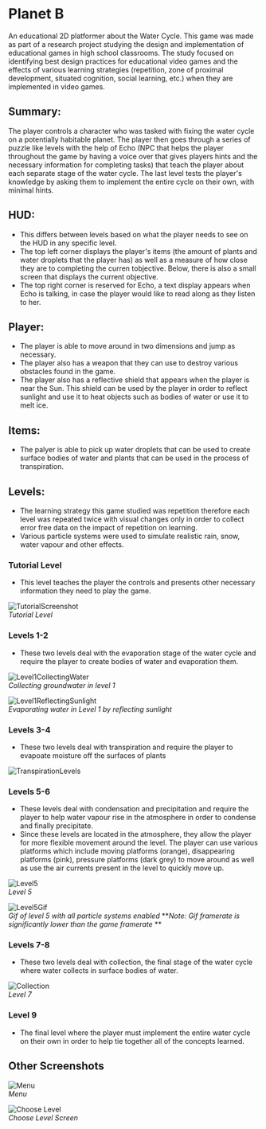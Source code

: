 # Planet B
An educational 2D platformer about the Water Cycle. This game was made as part of a research project studying the design and implementation of educational games in high school classrooms. The study focused on identifying best design practices for educational video games and the effects of various learning strategies (repetition, zone of proximal development, situated cognition, social learning, etc.) when they are implemented in video games. 

## Summary:
The player controls a character who was tasked with fixing the water cycle on a potentially habitable planet. The player then goes through a series of puzzle like levels with the help of Echo (NPC that helps the player throughout the game by having a voice over that gives players hints and the necessary information for completing tasks) that teach the player about each separate stage of the water cycle. The last level tests the player's knowledge by asking them to implement the entire cycle on their own, with minimal hints.

## HUD:
* This differs between levels based on what the player needs to see on the HUD in any specific level.
* The top left corner displays the player's items (the amount of plants and water droplets that the player has) as well as a measure of how close they are to completing the curren tobjective. Below, there is also a small screen that displays the current objective. 
* The top right corner is reserved for Echo, a text display appears when Echo is talking, in case the player would like to read along as they listen to her.

## Player:
* The player is able to move around in two dimensions and jump as necessary.
* The player also has a weapon that they can use to destroy various obstacles found in the game.
* The player also has a reflective shield that appears when the player is near the Sun. This shield can be used by the player in order to reflect sunlight and use it to heat objects such as bodies of water or use it to melt ice.

## Items:
* The palyer is able to pick up water droplets that can be used to create surface bodies of water and plants that can be used in the process of transpiration.

## Levels:
* The learning strategy this game studied was repetition therefore each level was repeated twice with visual changes only in order to collect error free data on the impact of repetition on learning.
* Various particle systems were used to simulate realistic rain, snow, water vapour and other effects.

### Tutorial Level
* This level teaches the player the controls and presents other necessary information they need to play the game.

![TutorialScreenshot](./Screenshots/Tutorial.png)</br>
*Tutorial Level*

### Levels 1-2
* These two levels deal with the evaporation stage of the water cycle and require the player to create bodies of water and evaporation them.

![Level1CollectingWater](./Screenshots/Level1.png)</br>
*Collecting groundwater in level 1*

![Level1ReflectingSunlight](./Screenshots/ReflectiveShield.png)</br>
*Evaporating water in Level 1 by reflecting sunlight*

### Levels 3-4 
* These two levels deal with transpiration and require the player to evapoate moisture off the surfaces of plants

![TranspirationLevels](./Screenshots/Level4.png)</br>

### Levels 5-6
* These levels deal with condensation and precipitation and require the player to help water vapour rise in the atmosphere in order to condense and finally precipitate.
* Since these levels are located in the atmosphere, they allow the player for more flexible movement around the level. The player can use various platforms which include moving platforms (orange), disappearing platforms (pink), pressure platforms (dark grey) to move around as well as use the air currents present in the level to quickly move up.

![Level5](./Screenshots/Level2Intro.png)</br>
*Level 5*

![Level5Gif](./Screenshots/Level2Gif.gif)</br>
*Gif of level 5 with all particle systems enabled*
**_Note: Gif framerate is significantly lower than the game framerate_ **

### Levels 7-8
* These two levels deal with collection, the final stage of the water cycle where water collects in surface bodies of water.

![Collection](./Screenshots/Level3.png)</br>
*Level 7*

### Level 9
* The final level where the player must implement the entire water cycle on their own in order to help tie together all of the concepts learned.

## Other Screenshots
![Menu](./Screenshots/Menu.png)</br>
*Menu*

![Choose Level](./Screenshots/ChooseLevel.png)</br>
*Choose Level Screen*

